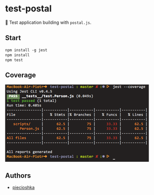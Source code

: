 # test-postal

:ledger: Test application building with `postal.js`.

## Start

```
npm install -g jest
npm install
npm test
```

## Coverage

![Code Coverage by Jest](./images/jest-coverage.png)

## Authors

 - [piecioshka](http://twitter.com/piecioshka)
